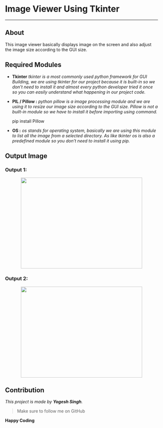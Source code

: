 # Image Viewer Using Tkinter
------------------------


## About
This image viewer basically displays image on the screen and also adjust the image size according to the GUI size.

## Required Modules

 - **Tkinter** 
_tkinter is a most commonly used python framework for GUI Building, we are using tkinter for our project because it is built-in so we don’t need to install it and almost every python developer tried it once so you can easily understand what happening in our project code._

 - **PIL / Pillow :**
_python pillow is a image processing module and we are using it to resize our image size according to the GUI size.
Pillow is not a built-in module so we have to install it before importing using command._

    pip install Pillow

- **OS :**
_os stands for operating system, basically we are using this module to list all the image from a selected directory.
As like tkinter os is also a predefined module so you don’t need to install it using pip._



## Output Image

### Output 1:
<p align="center">  <img width="400" height="300" src="https://github.com/yogeshsinghgit/Tkinter-Projects/blob/main/Image%20Viewer/image-viewer-1.pn"> 
</p>

### Output 2:
<p align="center">  <img width="400" height="300" src="ttps://github.com/yogeshsinghgit/Tkinter-Projects/blob/main/Image%20Viewer/image-viewer-2.png"> 
</p>

## Contribution
_This project is made by **Yogesh Singh**._


> Make sure to follow me on GitHub

**Happy Coding**
